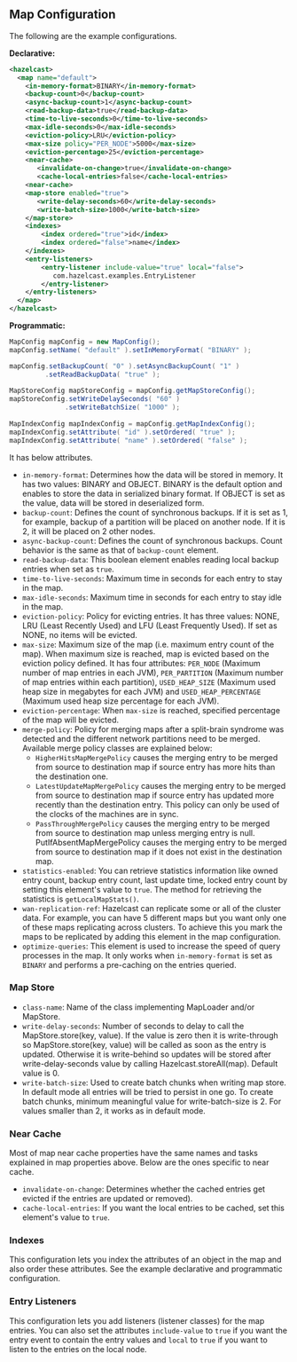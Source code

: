 

## Map Configuration

The following are the example configurations.

**Declarative:**

```xml
<hazelcast>
  <map name="default">
    <in-memory-format>BINARY</in-memory-format>
    <backup-count>0</backup-count>
    <async-backup-count>1</async-backup-count>
    <read-backup-data>true</read-backup-data>
    <time-to-live-seconds>0</time-to-live-seconds>
    <max-idle-seconds>0</max-idle-seconds>
    <eviction-policy>LRU</eviction-policy>
    <max-size policy="PER_NODE">5000</max-size>
    <eviction-percentage>25</eviction-percentage>
    <near-cache>
       <invalidate-on-change>true</invalidate-on-change>
       <cache-local-entries>false</cache-local-entries>
    <near-cache>
    <map-store enabled="true">
       <write-delay-seconds>60</write-delay-seconds>
       <write-batch-size>1000</write-batch-size>
    </map-store>
    <indexes>
        <index ordered="true">id</index>
        <index ordered="false">name</index>
    </indexes>
    <entry-listeners>
        <entry-listener include-value="true" local="false">
           com.hazelcast.examples.EntryListener
        </entry-listener>
    </entry-listeners>   
  </map>
</hazelcast>
```

**Programmatic:**

```java
MapConfig mapConfig = new MapConfig();
mapConfig.setName( "default" ).setInMemoryFormat( "BINARY" );

mapConfig.setBackupCount( "0" ).setAsyncBackupCount( "1" )
         .setReadBackupData( "true" );
         
MapStoreConfig mapStoreConfig = mapConfig.getMapStoreConfig();
mapStoreConfig.setWriteDelaySeconds( "60" )
              .setWriteBatchSize( "1000" );
              
MapIndexConfig mapIndexConfig = mapConfig.getMapIndexConfig();
mapIndexConfig.setAttribute( "id" ).setOrdered( "true" );
mapIndexConfig.setAttribute( "name" ).setOrdered( "false" );
```


It has below attributes.

- `in-memory-format`: Determines how the data will be stored in memory. It has two values: BINARY and OBJECT. BINARY is the default option and enables to store the data in serialized binary format. If OBJECT is set as the value, data will be stored in deserialized form.
- `backup-count`: Defines the count of synchronous backups. If it is set as 1, for example, backup of a partition will be placed on another node. If it is 2, it will be placed on 2 other nodes.
- `async-backup-count`: Defines the count of synchronous backups. Count behavior is the same as that of `backup-count` element.
- `read-backup-data`: This boolean element enables reading local backup entries when set as `true`.
- `time-to-live-seconds`: Maximum time in seconds for each entry to stay in the map.
- `max-idle-seconds`: Maximum time in seconds for each entry to stay idle in the map.
- `eviction-policy`: Policy for evicting entries. It has three values: NONE, LRU (Least Recently Used) and LFU (Least Frequently Used). If set as NONE, no items will be evicted.
- `max-size`: Maximum size of the map (i.e. maximum entry count of the map).  When maximum size is reached, map is evicted based on the eviction policy defined. It has four attributes: `PER_NODE` (Maximum number of map entries in each JVM), `PER_PARTITION` (Maximum number of map entries within each partition), `USED_HEAP_SIZE` (Maximum used heap size in megabytes for each JVM) and `USED_HEAP_PERCENTAGE` (Maximum used heap size percentage for each JVM). 
- `eviction-percentage`: When `max-size` is reached, specified percentage of the map will be evicted.
- `merge-policy`: Policy for merging maps after a split-brain syndrome was detected and the different network partitions need to be merged. Available merge policy classes are explained below:
	- `HigherHitsMapMergePolicy` causes the merging entry to be merged from source to destination map if source entry has more hits than the destination one.
	- `LatestUpdateMapMergePolicy` causes the merging entry to be merged from source to destination map if source entry has updated more recently than the destination entry. This policy can only be used of the clocks of the machines are in sync.
	- `PassThroughMergePolicy` causes the merging entry to be merged from source to destination map unless merging entry is null.
PutIfAbsentMapMergePolicy causes the merging entry to be merged from source to destination map if it does not exist in the destination map.
- `statistics-enabled`: You can retrieve statistics information like owned entry count, backup entry count, last update time, locked entry count by setting this element's value to `true`. The method for retrieving the statistics is `getLocalMapStats()`.
- `wan-replication-ref`: Hazelcast can replicate some or all of the cluster data. For example, you can have 5 different maps but you want only one of these maps replicating across clusters. To achieve this you mark the maps to be replicated by adding this element in the map configuration.
- `optimize-queries`: This element is used to increase the speed of query processes in the map. It only works when `in-memory-format` is set as `BINARY` and performs a pre-caching on the entries queried.

### Map Store

- `class-name`: Name of the class implementing MapLoader and/or MapStore.
- `write-delay-seconds`: Number of seconds to delay to call the MapStore.store(key, value). If the value is zero then it is write-through so MapStore.store(key, value) will be called as soon as the entry is updated. Otherwise it is write-behind so updates will be stored after write-delay-seconds value by calling Hazelcast.storeAll(map). Default value is 0.
- `write-batch-size`: Used to create batch chunks when writing map store. In default mode all entries will be tried to persist in one go. To create batch chunks, minimum meaningful value for write-batch-size is 2. For values smaller than 2, it works as in default mode.

### Near Cache

Most of map near cache properties have the same names and tasks explained in map properties above. Below are the ones specific to near cache.

- `invalidate-on-change`: Determines whether the cached entries get evicted if the entries are updated or removed).
- `cache-local-entries`: If you want the local entries to be cached, set this element's value to `true`.

### Indexes
This configuration lets you index the attributes of an object in the map and also order these attributes. See the example declarative and programmatic configuration.

### Entry Listeners
This configuration lets you add listeners (listener classes) for the map entries. You can also set the attributes `include-value` to `true` if you want the entry event to contain the entry values and `local` to `true` if you want to listen to the entries on the local node.


